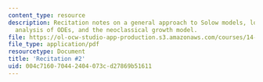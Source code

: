 ```yaml
---
content_type: resource
description: Recitation notes on a general approach to Solow models, local stability
  analysis of ODEs, and the neoclassical growth model.
file: https://ol-ocw-studio-app-production.s3.amazonaws.com/courses/14-452-economic-growth-fall-2016/004c716070442404073cd27869b51611_MIT14_452F16_rec2.pdf
file_type: application/pdf
resourcetype: Document
title: 'Recitation #2'
uid: 004c7160-7044-2404-073c-d27869b51611
---
```

